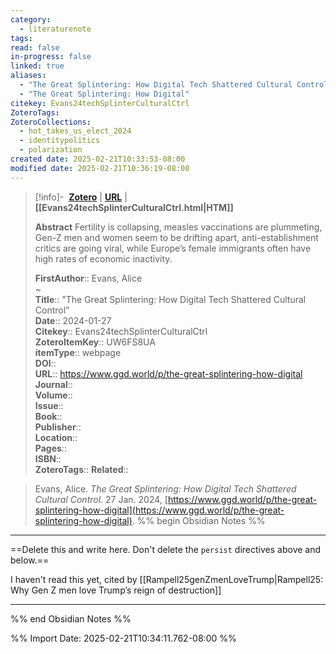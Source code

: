 ```yaml
---
category:
  - literaturenote
tags: 
read: false
in-progress: false
linked: true
aliases:
  - "The Great Splintering: How Digital Tech Shattered Cultural Control"
  - "The Great Splintering: How Digital"
citekey: Evans24techSplinterCulturalCtrl
ZoteroTags: 
ZoteroCollections:
  - hot_takes_us_elect_2024
  - identitypolitics
  - polarization
created date: 2025-02-21T10:33:53-08:00
modified date: 2025-02-21T10:36:19-08:00
---
```


> [!info]- &nbsp;[**Zotero**](zotero://select/library/items/UW6FS8UA)   | [**URL**](https://www.ggd.world/p/the-great-splintering-how-digital) | **[[Evans24techSplinterCulturalCtrl.html|HTM]]**
>
> 
> **Abstract**
> Fertility is collapsing, measles vaccinations are plummeting, Gen-Z men and women seem to be drifting apart, anti-establishment critics are going viral, while Europe’s female immigrants often have high rates of economic inactivity.
> 
> 
> **FirstAuthor**:: Evans, Alice  
~    
> **Title**:: "The Great Splintering: How Digital Tech Shattered Cultural Control"  
> **Date**:: 2024-01-27  
> **Citekey**:: Evans24techSplinterCulturalCtrl  
> **ZoteroItemKey**:: UW6FS8UA  
> **itemType**:: webpage  
> **DOI**::   
> **URL**:: https://www.ggd.world/p/the-great-splintering-how-digital  
> **Journal**::   
> **Volume**::   
> **Issue**::   
> **Book**::   
> **Publisher**::   
> **Location**::    
> **Pages**::   
> **ISBN**::   
> **ZoteroTags**:: 
> **Related**:: 

> Evans, Alice. _The Great Splintering: How Digital Tech Shattered Cultural Control_. 27 Jan. 2024, [https://www.ggd.world/p/the-great-splintering-how-digital](https://www.ggd.world/p/the-great-splintering-how-digital).
%% begin Obsidian Notes %%
___
==Delete this and write here.  Don't delete the `persist` directives above and below.==

I haven't read this yet, cited by [[Rampell25genZmenLoveTrump|Rampell25: Why Gen Z men love Trump’s reign of destruction]] 

___
%% end Obsidian Notes %%


%% Import Date: 2025-02-21T10:34:11.762-08:00 %%
